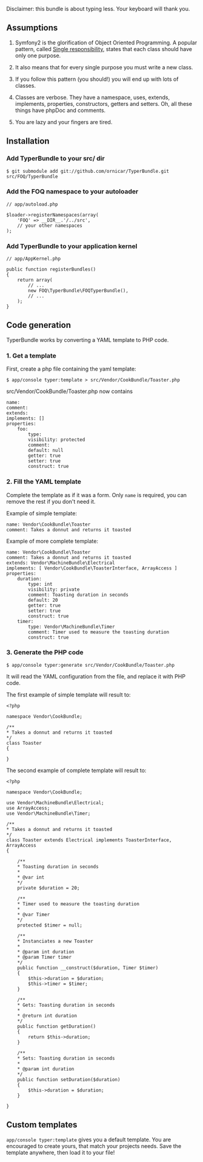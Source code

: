 Disclaimer: this bundle is about typing less. Your keyboard will thank you.

## Assumptions

1. Symfony2 is the glorification of Object Oriented Programming.
A popular pattern, called [Single responsibility](http://en.wikipedia.org/wiki/Single_responsibility_principle),
states that each class should have only one purpose.

2. It also means that for every single purpose you must write a new class.

3. If you follow this pattern (you should!) you will end up with lots of classes.

4. Classes are verbose. They have a namespace, uses, extends, implements, properties, constructors, getters and setters.
Oh, all these things have phpDoc and comments.

5. You are lazy and your fingers are tired.

## Installation

### Add TyperBundle to your src/ dir

    $ git submodule add git://github.com/ornicar/TyperBundle.git src/FOQ/TyperBundle

### Add the FOQ namespace to your autoloader

    // app/autoload.php

    $loader->registerNamespaces(array(
        'FOQ' => __DIR__.'/../src',
        // your other namespaces
    );

### Add TyperBundle to your application kernel

    // app/AppKernel.php

    public function registerBundles()
    {
        return array(
            // ...
            new FOQ\TyperBundle\FOQTyperBundle(),
            // ...
        );
    }

## Code generation

TyperBundle works by converting a YAML template to PHP code.

### 1. Get a template

First, create a php file containing the yaml template:

    $ app/console typer:template > src/Vendor/CookBundle/Toaster.php

src/Vendor/CookBundle/Toaster.php now contains

    name:
    comment:
    extends:
    implements: []
    properties:
        foo:
            type:
            visibility: protected
            comment:
            default: null
            getter: true
            setter: true
            construct: true

### 2. Fill the YAML template

Complete the template as if it was a form.
Only `name` is required, you can remove the rest if you don't need it.

Example of simple template:

    name: Vendor\CookBundle\Toaster
    comment: Takes a donnut and returns it toasted

Example of more complete template:

    name: Vendor\CookBundle\Toaster
    comment: Takes a donnut and returns it toasted
    extends: Vendor\MachineBundle\Electrical
    implements: [ Vendor\CookBundle\ToasterInterface, ArrayAccess ]
    properties:
        duration:
            type: int
            visibility: private
            comment: Toasting duration in seconds
            default: 20
            getter: true
            setter: true
            construct: true
        timer:
            type: Vendor\MachineBundle\Timer
            comment: Timer used to measure the toasting duration
            construct: true

### 3. Generate the PHP code

    $ app/console typer:generate src/Vendor/CookBundle/Toaster.php

It will read the YAML configuration from the file, and replace it with PHP code.

The first example of simple template will result to:

    <?php

    namespace Vendor\CookBundle;

    /**
    * Takes a donnut and returns it toasted
    */
    class Toaster
    {

    }

The second example of complete template will result to:

    <?php

    namespace Vendor\CookBundle;

    use Vendor\MachineBundle\Electrical;
    use ArrayAccess;
    use Vendor\MachineBundle\Timer;

    /**
    * Takes a donnut and returns it toasted
    */
    class Toaster extends Electrical implements ToasterInterface, ArrayAccess
    {

        /**
        * Toasting duration in seconds
        *
        * @var int
        */
        private $duration = 20;

        /**
        * Timer used to measure the toasting duration
        *
        * @var Timer
        */
        protected $timer = null;

        /**
        * Instanciates a new Toaster
        *
        * @param int duration
        * @param Timer timer
        */
        public function __construct($duration, Timer $timer)
        {
            $this->duration = $duration;
            $this->timer = $timer;
        }

        /**
        * Gets: Toasting duration in seconds
        *
        * @return int duration
        */
        public function getDuration()
        {
            return $this->duration;
        }

        /**
        * Sets: Toasting duration in seconds
        *
        * @param int duration
        */
        public function setDuration($duration)
        {
            $this->duration = $duration;
        }

    }

## Custom templates

`app/console typer:template` gives you a default template.
You are encouraged to create yours, that match your projects needs.
Save the template anywhere, then load it to your file!
